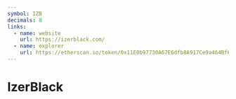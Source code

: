 ```yaml
---
symbol: IZB
decimals: 8
links:
  - name: website
    url: https://izerblack.com/
  - name: explorer
    url: https://etherscan.io/token/0x11E0b97730A67E6dfb8A917Ce9a464Bf6Fb1ABE0
---
```


# IzerBlack

